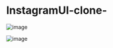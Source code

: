# InstagramUI-clone-

![image](https://user-images.githubusercontent.com/59536110/189547022-837895cf-2da7-48a6-bb97-a2101609a761.png)

![image](https://user-images.githubusercontent.com/59536110/189663989-f5e95b1a-36ff-4ce7-9d2e-2bb26f30c40e.png)
